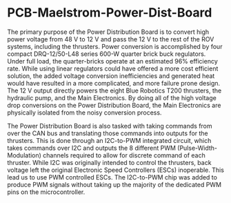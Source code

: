 # PCB-Maelstrom-Power-Dist-Board

The primary purpose of the Power Distribution Board is to convert high power voltage from 48 V to 12 V and pass the 12 V to the rest of the ROV systems, including the thrusters. Power conversion is accomplished by four compact DRQ-12/50-L48 series 600-W quarter brick buck regulators. Under full load, the quarter-bricks operate at an estimated 96% efficiency rate. While using linear regulators could have offered a more cost efficient solution, the added voltage conversion inefficiencies and generated heat would have resulted in a more complicated, and more failure prone design. The 12 V output directly powers the eight Blue Robotics T200 thrusters, the hydraulic pump, and the Main Electronics. By doing all of the high voltage drop conversions on the Power Distribution Board, the Main Electronics are physically isolated from the noisy conversion process. 

The Power Distribution Board is also tasked with taking commands from over the CAN bus and translating those commands into outputs for the thrusters. This is done through an I2C-to-PWM integrated circuit, which takes commands over I2C and outputs the 8 different PWM (Pulse-Width-Modulation) channels required to allow for discrete command of each thruster. While I2C was originally intended to control the thrusters, back voltage left the original Electronic Speed Controllers (ESCs) inoperable.  This lead us to use PWM controlled ESCs. The I2C-to-PWM chip was added to produce PWM signals without taking up the majority of the dedicated PWM pins on the microcontroller. 